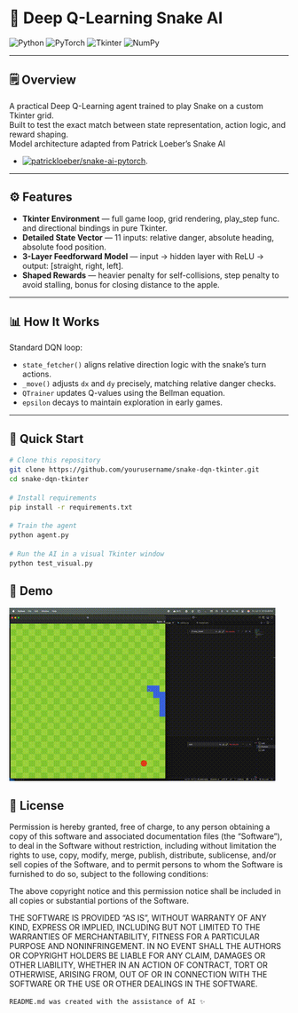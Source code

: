 # 🐍 **Deep Q-Learning Snake AI**

![Python](https://img.shields.io/badge/Python-3.8%2B-blue)
![PyTorch](https://img.shields.io/badge/PyTorch-1.x-red)
![Tkinter](https://img.shields.io/badge/Tkinter-GUI-green)
![NumPy](https://img.shields.io/badge/NumPy-used-yellow)

---

## 🗒️ Overview

A practical Deep Q-Learning agent trained to play Snake on a custom Tkinter grid.  
Built to test the exact match between state representation, action logic, and reward shaping.  
Model architecture adapted from Patrick Loeber’s Snake AI

- [![patrickloeber/snake-ai-pytorch](https://img.shields.io/badge/Source-patrickloeber%2Fsnake--ai--pytorch-blue?logo=github)](https://github.com/patrickloeber/snake-ai-pytorch).

---

## ⚙️ Features

- **Tkinter Environment** — full game loop, grid rendering, play_step func. and directional bindings in pure Tkinter.
- **Detailed State Vector** — 11 inputs: relative danger, absolute heading, absolute food position.
- **3-Layer Feedforward Model** — input → hidden layer with ReLU → output: [straight, right, left].
- **Shaped Rewards** — heavier penalty for self-collisions, step penalty to avoid stalling, bonus for closing distance to the apple.

---

## 📊 How It Works

Standard DQN loop:
- `state_fetcher()` aligns relative direction logic with the snake’s turn actions.
- `_move()` adjusts `dx` and `dy` precisely, matching relative danger checks.
- `QTrainer` updates Q-values using the Bellman equation.
- `epsilon` decays to maintain exploration in early games.

---

## 🚀 Quick Start

```bash
# Clone this repository
git clone https://github.com/yourusername/snake-dqn-tkinter.git
cd snake-dqn-tkinter

# Install requirements
pip install -r requirements.txt

# Train the agent
python agent.py

# Run the AI in a visual Tkinter window
python test_visual.py
```

## 🎥 Demo

![Demo of Snake AI](./snake-demo.gif)

## 📄 License
Permission is hereby granted, free of charge, to any person obtaining a copy
of this software and associated documentation files (the “Software”), to deal
in the Software without restriction, including without limitation the rights
to use, copy, modify, merge, publish, distribute, sublicense, and/or sell
copies of the Software, and to permit persons to whom the Software is
furnished to do so, subject to the following conditions:

The above copyright notice and this permission notice shall be included in
all copies or substantial portions of the Software.

THE SOFTWARE IS PROVIDED “AS IS”, WITHOUT WARRANTY OF ANY KIND, EXPRESS OR
IMPLIED, INCLUDING BUT NOT LIMITED TO THE WARRANTIES OF MERCHANTABILITY,
FITNESS FOR A PARTICULAR PURPOSE AND NONINFRINGEMENT. IN NO EVENT SHALL THE
AUTHORS OR COPYRIGHT HOLDERS BE LIABLE FOR ANY CLAIM, DAMAGES OR OTHER
LIABILITY, WHETHER IN AN ACTION OF CONTRACT, TORT OR OTHERWISE, ARISING FROM,
OUT OF OR IN CONNECTION WITH THE SOFTWARE OR THE USE OR OTHER DEALINGS IN
THE SOFTWARE.

```README.md was created with the assistance of AI ✨```
